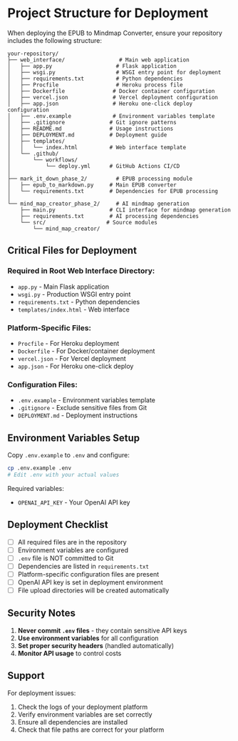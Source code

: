 # Project Structure for Deployment

When deploying the EPUB to Mindmap Converter, ensure your repository includes the following structure:

```
your-repository/
├── web_interface/                 # Main web application
│   ├── app.py                    # Flask application
│   ├── wsgi.py                   # WSGI entry point for deployment
│   ├── requirements.txt          # Python dependencies
│   ├── Procfile                  # Heroku process file
│   ├── Dockerfile               # Docker container configuration
│   ├── vercel.json              # Vercel deployment configuration
│   ├── app.json                 # Heroku one-click deploy configuration
│   ├── .env.example             # Environment variables template
│   ├── .gitignore              # Git ignore patterns
│   ├── README.md               # Usage instructions
│   ├── DEPLOYMENT.md           # Deployment guide
│   ├── templates/
│   │   └── index.html          # Web interface template
│   └── .github/
│       └── workflows/
│           └── deploy.yml      # GitHub Actions CI/CD
│
├── mark_it_down_phase_2/         # EPUB processing module
│   ├── epub_to_markdown.py     # Main EPUB converter
│   └── requirements.txt        # Dependencies for EPUB processing
│
└── mind_map_creator_phase_2/     # AI mindmap generation
    ├── main.py                 # CLI interface for mindmap generation
    ├── requirements.txt        # AI processing dependencies
    └── src/                   # Source modules
        └── mind_map_creator/
```

## Critical Files for Deployment

### Required in Root Web Interface Directory:
- `app.py` - Main Flask application
- `wsgi.py` - Production WSGI entry point
- `requirements.txt` - Python dependencies
- `templates/index.html` - Web interface

### Platform-Specific Files:
- `Procfile` - For Heroku deployment
- `Dockerfile` - For Docker/container deployment
- `vercel.json` - For Vercel deployment
- `app.json` - For Heroku one-click deploy

### Configuration Files:
- `.env.example` - Environment variables template
- `.gitignore` - Exclude sensitive files from Git
- `DEPLOYMENT.md` - Deployment instructions

## Environment Variables Setup

Copy `.env.example` to `.env` and configure:

```bash
cp .env.example .env
# Edit .env with your actual values
```

Required variables:
- `OPENAI_API_KEY` - Your OpenAI API key

## Deployment Checklist

- [ ] All required files are in the repository
- [ ] Environment variables are configured
- [ ] `.env` file is NOT committed to Git
- [ ] Dependencies are listed in `requirements.txt`
- [ ] Platform-specific configuration files are present
- [ ] OpenAI API key is set in deployment environment
- [ ] File upload directories will be created automatically

## Security Notes

1. **Never commit `.env` files** - they contain sensitive API keys
2. **Use environment variables** for all configuration
3. **Set proper security headers** (handled automatically)
4. **Monitor API usage** to control costs

## Support

For deployment issues:
1. Check the logs of your deployment platform
2. Verify environment variables are set correctly
3. Ensure all dependencies are installed
4. Check that file paths are correct for your platform
